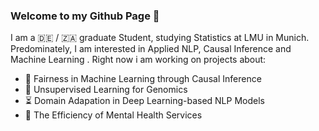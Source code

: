 ### Welcome to my Github Page 👋

I am a :de: / :south_africa: graduate Student, studying Statistics at LMU in Munich. 
Predominately, I am interested in Applied NLP, Causal Inference and Machine Learning .
Right now i am working on projects about: 

* :roller_coaster: Fairness in Machine Learning through Causal Inference 
* :mouse2: Unsupervised Learning for Genomics 
* :hourglass_flowing_sand: Domain Adapation in Deep Learning-based NLP Models
* :brain: The Efficiency of Mental Health Services

<!--
**danielsaggau/danielsaggau** is a ✨ _special_ ✨ repository because its `README.md` (this file) appears on your GitHub profile.

